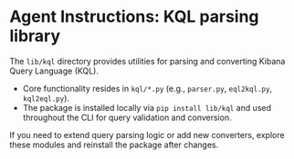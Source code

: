 # Agent Instructions: KQL parsing library

The `lib/kql` directory provides utilities for parsing and converting Kibana Query Language (KQL).

- Core functionality resides in `kql/*.py` (e.g., `parser.py`, `eql2kql.py`, `kql2eql.py`).
- The package is installed locally via `pip install lib/kql` and used throughout the CLI for query validation and conversion.

If you need to extend query parsing logic or add new converters, explore these modules and reinstall the package after changes.

